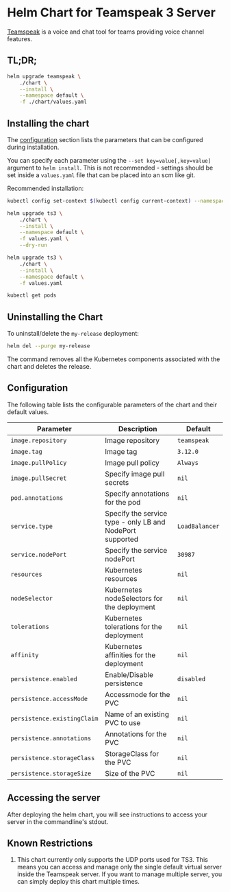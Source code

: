# Helm Chart for Teamspeak 3 Server

[Teamspeak](https://www.teamspeak.com) is a voice and chat tool for teams providing voice channel features.

## TL;DR;

```bash
helm upgrade teamspeak \
    ./chart \
    --install \
    --namespace default \
    -f ./chart/values.yaml
```

## Installing the chart
The [configuration](#configuration) section lists
the parameters that can be configured during installation.

You can specify each parameter using the `--set key=value[,key=value]`
argument to `helm install`. This is not recommended - settings should be
set inside a `values.yaml` file that can be placed into an scm like git.

Recommended installation:

```bash
kubectl config set-context $(kubectl config current-context) --namespace=default

helm upgrade ts3 \
    ./chart \
    --install \
    --namespace default \
    -f values.yaml \
    --dry-run

helm upgrade ts3 \
    ./chart \
    --install \
    --namespace default \
    -f values.yaml

kubectl get pods
```

## Uninstalling the Chart

To uninstall/delete the `my-release` deployment:

```bash
helm del --purge my-release
```

The command removes all the Kubernetes components associated with the chart
and deletes the release.

## Configuration

The following table lists the configurable parameters of the chart and their default
values.

| Parameter                   | Description                                               | Default         |
|-----------------------------|-----------------------------------------------------------|-----------------|
| `image.repository`          | Image repository                                          | `teamspeak`     |
| `image.tag`                 | Image tag                                                 | `3.12.0`        |
| `image.pullPolicy`          | Image pull policy                                         | `Always`        |
| `image.pullSecret`          | Specify image pull secrets                                | `nil`           |
| `pod.annotations`           | Specify annotations for the pod                           | `nil`           |
| `service.type`              | Specify the service type - only LB and NodePort supported | `LoadBalancer`  |
| `service.nodePort`          | Specify the service nodePort                              | `30987`         |
| `resources`                 | Kubernetes resources                                      | `nil`           |
| `nodeSelector`              | Kubernetes nodeSelectors for the deployment               | `nil`           |
| `tolerations`               | Kubernetes tolerations for the deployment                 | `nil`           |
| `affinity`                  | Kubernetes affinities for the deployment                  | `nil`           |
| `persistence.enabled`       | Enable/Disable persistence                                | `disabled`      |
| `persistence.accessMode`    | Accessmode for the PVC                                    | `nil`           |
| `persistence.existingClaim` | Name of an existing PVC to use                            | `nil`           |
| `persistence.annotations`   | Annotations for the PVC                                   | `nil`           |
| `persistence.storageClass`  | StorageClass for the PVC                                  | `nil`           |
| `persistence.storageSize`   | Size of the PVC                                           | `nil`           |

## Accessing the server
After deploying the helm chart, you will see instructions to access your server in the commandline's stdout.

## Known Restrictions
1. This chart currently only supports the UDP ports used for TS3. This means you can access and manage only the single
default virtual server inside the Teamspeak server. If you want to manage multiple server, you can simply deploy this
chart multiple times.
